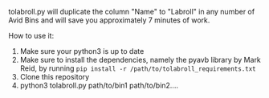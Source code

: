 tolabroll.py will duplicate the column "Name" to "Labroll" in any number of Avid Bins and will save you approximately 7 minutes of work.

How to use it:
1) Make sure your python3 is up to date
2) Make sure to install the dependencies, namely the pyavb library by Mark Reid, by running `pip install -r /path/to/tolabroll_requirements.txt`
3) Clone this repository
4) python3 tolabroll.py path/to/bin1 path/to/bin2....
